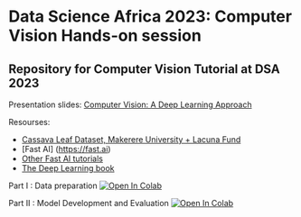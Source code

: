 # Data Science Africa 2023: Computer Vision Hands-on session

## Repository for Computer Vision Tutorial at DSA 2023

Presentation slides: [Computer Vision: A Deep Learning Approach](./Computer%20Vision_%20A%20deep%20learning%20approach_DSA2023_Kigali.pdf)

Resourses:
- [Cassava Leaf Dataset, Makerere University + Lacuna Fund](https://dataverse.harvard.edu/dataset.xhtml?persistentId=doi:10.7910/DVN/T4RB0B)
- [Fast AI] (https://fast.ai)
- [Other Fast AI tutorials](https://www.fast.ai/)
- [The Deep Learning book](https://www.deeplearningbook.org/)

Part I : Data preparation [![Open In 
Colab](https://colab.research.google.com/assets/colab-badge.svg)](https://colab.research.google.com/drive/1nx024hhi31xmVXaPF0QQwAe9Z0ajNmSu?usp=sharing)

Part II : Model Development and Evaluation [![Open In 
Colab](https://colab.research.google.com/assets/colab-badge.svg)](https://colab.research.google.com/drive/1Gt_13_h6oPgCzuAUv_FbNHMk_rKJkQ5Z?usp=sharing)

